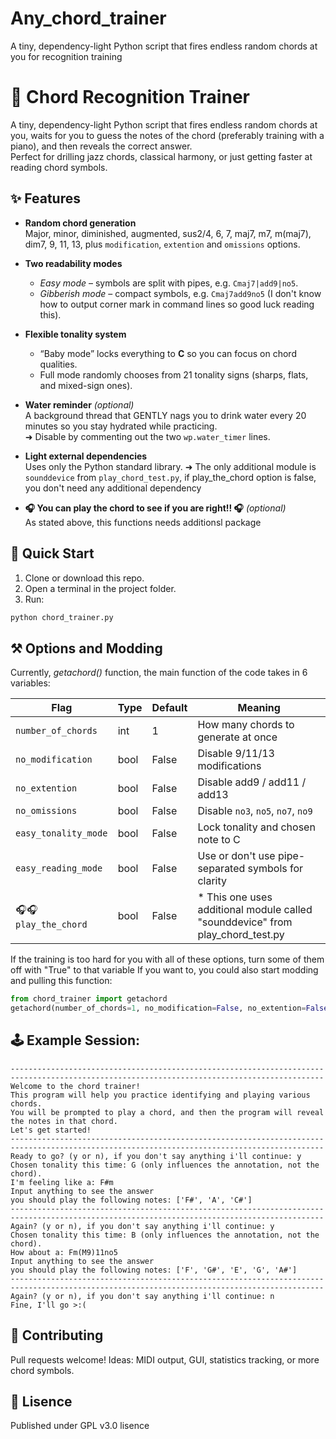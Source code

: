 # Any_chord_trainer
A tiny, dependency-light Python script that fires endless random chords at you for recognition training

# 🎹 Chord Recognition Trainer
A tiny, dependency-light Python script that fires endless random chords at you, waits for you to guess the notes of the chord (preferably training with a piano), and then reveals the correct answer.  
Perfect for drilling jazz chords, classical harmony, or just getting faster at reading chord symbols.

## ✨ Features

- **Random chord generation**  
  Major, minor, diminished, augmented, sus2/4, 6, 7, maj7, m7, m(maj7), dim7, 9, 11, 13, plus `modification`, `extention` and `omissions` options.

- **Two readability modes**  
  - *Easy mode* – symbols are split with pipes, e.g. `Cmaj7|add9|no5`.  
  - *Gibberish mode* – compact symbols, e.g. `Cmaj7add9no5` (I don't know how to output corner mark in command lines so good luck reading this).

- **Flexible tonality system**  
  - “Baby mode” locks everything to **C** so you can focus on chord qualities.  
  - Full mode randomly chooses from 21 tonality signs (sharps, flats, and mixed-sign ones).

- **Water reminder** *(optional)*  
  A background thread that GENTLY nags you to drink water every 20 minutes so you stay hydrated while practicing.  
  ➜ Disable by commenting out the two `wp.water_timer` lines.

- **Light external dependencies**  
  Uses only the Python standard library.
  ➜ The only additional module is `sounddevice` from `play_chord_test.py`, if play_the_chord option is false, you don't need any additional dependency
- **🎧 You can play the chord to see if you are right!! 🎧** *(optional)*  
  As stated above, this functions needs additionsl package

## 🚀 Quick Start

1. Clone or download this repo.
2. Open a terminal in the project folder.
3. Run:

```bash
python chord_trainer.py
```
## ⚒ Options and Modding
Currently, *getachord()* function, the main function of the code takes in 6 variables:

| Flag                 | Type | Default | Meaning                                |
| -------------------- | ---- | ------- | -------------------------------------- |
| `number_of_chords`   | int  | 1       | How many chords to generate at once    |
| `no_modification`    | bool | False   | Disable 9/11/13 modifications          |
| `no_extention`       | bool | False   | Disable add9 / add11 / add13           |
| `no_omissions`       | bool | False   | Disable `no3`, `no5`, `no7`, `no9`     |
| `easy_tonality_mode` | bool | False   | Lock tonality and chosen note to C    |
| `easy_reading_mode`  | bool | False   | Use or don't use pipe-separated symbols for clarity |
| 🎧🎧`play_the_chord`  | bool | False   | * This one uses additional module called "sounddevice" from play_chord_test.py |

If the training is too hard for you with all of these options, turn some of them off with "True" to that variable
If you want to, you could also start modding and pulling this function:

```python
from chord_trainer import getachord
getachord(number_of_chords=1, no_modification=False, no_extention=False, no_omissions=False, easy_tonality_mode=False, easy_reading_mode=False, play_the_chord=False)

```
## 🕹 Example Session:
```text
--------------------------------------------------------------------------------------------------------------------------------------------
Welcome to the chord trainer!
This program will help you practice identifying and playing various chords.
You will be prompted to play a chord, and then the program will reveal the notes in that chord.
Let's get started!
--------------------------------------------------------------------------------------------------------------------------------------------
Ready to go? (y or n), if you don't say anything i'll continue: y
Chosen tonality this time: G (only influences the annotation, not the chord).
I'm feeling like a: F#m
Input anything to see the answer
you should play the following notes: ['F#', 'A', 'C#']
--------------------------------------------------------------------------------------------------------------------------------------------
Again? (y or n), if you don't say anything i'll continue: y
Chosen tonality this time: B (only influences the annotation, not the chord).
How about a: Fm(M9)11no5
Input anything to see the answer
you should play the following notes: ['F', 'G#', 'E', 'G', 'A#']
--------------------------------------------------------------------------------------------------------------------------------------------
Again? (y or n), if you don't say anything i'll continue: n
Fine, I'll go >:(
```
## 🤝 Contributing
Pull requests welcome!
Ideas: MIDI output, GUI, statistics tracking, or more chord symbols.

## 📜 Lisence
Published under GPL v3.0 lisence
